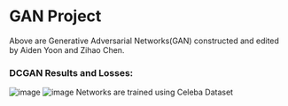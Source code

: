 # GAN Project
Above are Generative Adversarial Networks(GAN) constructed and edited by Aiden Yoon and Zihao Chen.
### DCGAN Results and Losses:
![image](https://github.com/magecliff96/GAN-Project/blob/master/celeba/32crop6e.png)
![image](https://github.com/magecliff96/GAN-Project/blob/master/celeba/32loss6e.png)
Networks are trained using Celeba Dataset
